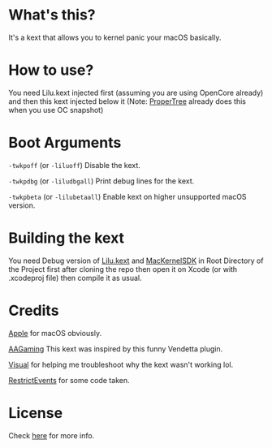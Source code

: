 # What's this?

It's a kext that allows you to kernel panic your macOS basically.

# How to use?

You need Lilu.kext injected first (assuming you are using OpenCore already) and then this kext injected below it (Note: [ProperTree](https://github.com/CorpNewt/ProperTree) already does this when you use OC snapshot)

# Boot Arguments

`-twkpoff` (or `-liluoff`) Disable the kext.


`-twkpdbg` (or `-liludbgall`) Print debug lines for the kext.


`-twkpbeta` (or `-lilubetaall`) Enable kext on higher unsupported macOS version.

# Building the kext

You need Debug version of [Lilu.kext](https://github.com/acidanthera/Lilu/releases) and [MacKernelSDK](https://github.com/acidanthera/MacKernelSDK) in Root Directory of the Project first after cloning the repo then open it on Xcode (or with .xcodeproj file) then compile it as usual.

# Credits

[Apple](https://apple.com) for macOS obviously.


[AAGaming](https://vd-plugins.github.io/web/#this) This kext was inspired by this funny Vendetta plugin.


[Visual](https://github.com/VisualEhrmanntraut) for helping me troubleshoot why the kext wasn't working lol.


[RestrictEvents](https://github.com/acidanthera/RestrictEvents) for some code taken.

# License

Check [here](./LICENSE) for more info.